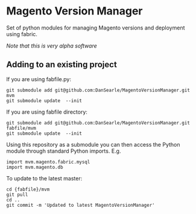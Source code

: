 Magento Version Manager
=======================

Set of python modules for managing Magento versions and deployment using fabric.

*Note that this is very alpha software*

Adding to an existing project
-----------------------------

If you are using fabfile.py:
```
git submodule add git@github.com:DanSearle/MagentoVersionManager.git mvm
git submodule update  --init
```

If you are using fabfile directory:
```
git submodule add git@github.com:DanSearle/MagentoVersionManager.git fabfile/mvm
git submodule update  --init
```

Using this repository as a submodule you can then access the Python module
through standard Python imports. E.g.
```
import mvm.magento.fabric.mysql
import mvm.magento.db
```

To update to the latest master:
```
cd {fabfile}/mvm
git pull
cd ..
git commit -m 'Updated to latest MagentoVersionManager'
```
